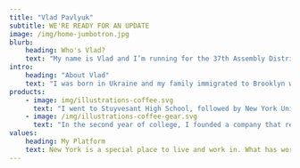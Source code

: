 ```yaml
---
title: "Vlad Pavlyuk"
subtitle: WE'RE READY FOR AN UPDATE
image: /img/home-jumbotron.jpg
blurb:
    heading: Who's Vlad?
    text: "My name is Vlad and I’m running for the 37th Assembly District. My story from immigrant to business owner wouldn’t be possible without access to a public school and a train to take me there. As I’ve seen New York evolve throughout the years, I’ve also witnessed its public systems get left behind. It is time we give them the attention and updates they deserve!"
intro:
    heading: "About Vlad"
    text: "I was born in Ukraine and my family immigrated to Brooklyn when I was nine years old. My parents, immigrants from a non-English speaking country, worked long hours at low paying jobs to support and give my sister and me opportunities they never had."
products:
    - image: img/illustrations-coffee.svg
      text: "I went to Stuyvesant High School, followed by New York University, and then spent a decade founding and growing my very own business."
    - image: /img/illustrations-coffee-gear.svg
      text: "In the second year of college, I founded a company that repairs consumer electronics. We grew over the years, and this eventually allowed me to find a place to proudly call my home in Hunter’s Point. Here, I enjoy spending my weekends at our beautiful Gantry Plaza Park, often walking with my dog-son Bernard. "
values:
    heading: My Platform
    text: New York is a special place to live and work in. What has worked well in the past years, hasn't been maintained or updated to the current times. Our public services require the attention of our government. WE'RE READY FOR AN UPDATE
---
```



